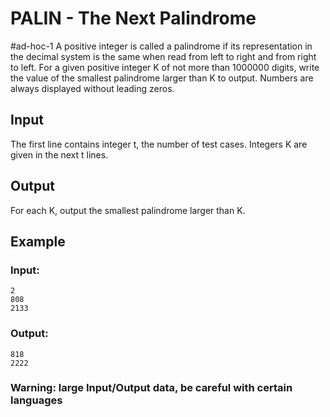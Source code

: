 # PALIN - The Next Palindrome
#ad-hoc-1
A positive integer is called a palindrome if its representation in the decimal system is the same when read from left to right and from right to left. For a given positive integer K of not more than 1000000 digits, write the value of the smallest palindrome larger than K to output. Numbers are always displayed without leading zeros.

## Input

The first line contains integer t, the number of test cases. Integers K are given in the next t lines.

## Output

For each K, output the smallest palindrome larger than K.

## Example

### Input:
```shell
2
808
2133
```

### Output:
```shell
818
2222
```

### Warning: large Input/Output data, be careful with certain languages
